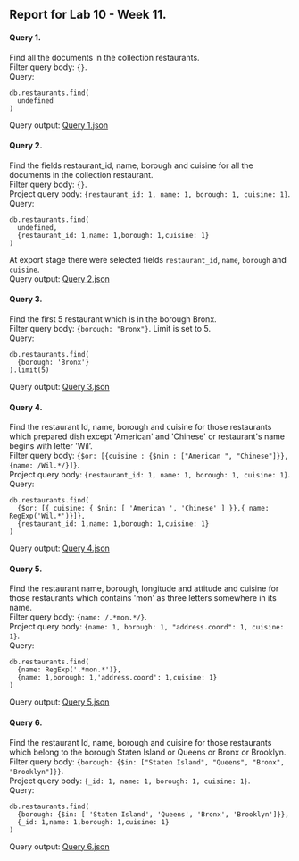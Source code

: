 ## Report for Lab 10 - Week 11.

#### Query 1.
Find all the documents in the collection restaurants. \
Filter query body: `{}`. \
Query: 
```
db.restaurants.find(
  undefined
)
```
Query output: [Query 1.json](outputs/query1.json)

#### Query 2.
Find the fields restaurant_id, name, borough and cuisine for all the documents in
the collection restaurant. \
Filter query body: `{}`. \
Project query body: `{restaurant_id: 1, name: 1, borough: 1, cuisine: 1}`. \
Query: 
```
db.restaurants.find(
  undefined,
  {restaurant_id: 1,name: 1,borough: 1,cuisine: 1}
)
```
At export stage there were selected fields `restaurant_id`, `name`, `borough` and `cuisine`. \
Query output: [Query 2.json](outputs/query2.json)

#### Query 3.
Find the first 5 restaurant which is in the borough Bronx. \
Filter query body: `{borough: "Bronx"}`. Limit is set to 5. \
Query: 
```
db.restaurants.find(
  {borough: 'Bronx'}
).limit(5)
```
Query output: [Query 3.json](outputs/query3.json)

#### Query 4.
Find the restaurant Id, name, borough and cuisine for those restaurants which
prepared dish except 'American' and 'Chinese' or restaurant's name begins with
letter 'Wil’. \
Filter query body: `{$or: [{cuisine : {$nin : ["American ", "Chinese"]}}, {name: /Wil.*/}]}`. \
Project query body: `{restaurant_id: 1, name: 1, borough: 1, cuisine: 1}`. \
Query: 
```
db.restaurants.find(
  {$or: [{ cuisine: { $nin: [ 'American ', 'Chinese' ] }},{ name: RegExp('Wil.*')}]},
  {restaurant_id: 1,name: 1,borough: 1,cuisine: 1}
)
```
Query output: [Query 4.json](outputs/query4.json)

#### Query 5.
Find the restaurant name, borough, longitude and attitude and cuisine for those
restaurants which contains 'mon' as three letters somewhere in its name.  \
Filter query body: `{name: /.*mon.*/}`. \
Project query body: `{name: 1, borough: 1, "address.coord": 1, cuisine: 1}`. \
Query: 
```
db.restaurants.find(
  {name: RegExp('.*mon.*')},
  {name: 1,borough: 1,'address.coord': 1,cuisine: 1}
)
```
Query output: [Query 5.json](outputs/query5.json)

#### Query 6.
Find the restaurant Id, name, borough and cuisine for those restaurants which
belong to the borough Staten Island or Queens or Bronx or Brooklyn.  \
Filter query body: `{borough: {$in: ["Staten Island", "Queens", "Bronx", "Brooklyn"]}}`. \
Project query body: `{_id: 1, name: 1, borough: 1, cuisine: 1}`. \
Query: 
```
db.restaurants.find(
  {borough: {$in: [ 'Staten Island', 'Queens', 'Bronx', 'Brooklyn']}},
  {_id: 1,name: 1,borough: 1,cuisine: 1}
)
```
Query output: [Query 6.json](outputs/query6.json)